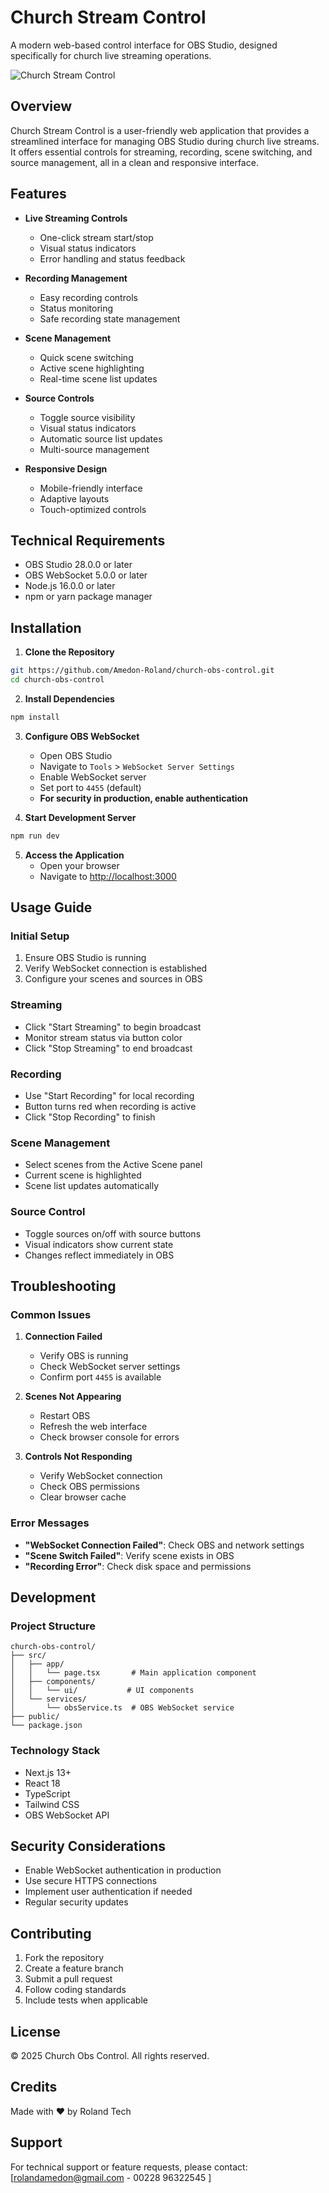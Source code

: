 # Church Stream Control

A modern web-based control interface for OBS Studio, designed specifically for church live streaming operations.

![Church Stream Control](public/screenshot.png)

## Overview

Church Stream Control is a user-friendly web application that provides a streamlined interface for managing OBS Studio during church live streams. It offers essential controls for streaming, recording, scene switching, and source management, all in a clean and responsive interface.

## Features

- **Live Streaming Controls**
  - One-click stream start/stop
  - Visual status indicators
  - Error handling and status feedback

- **Recording Management**
  - Easy recording controls
  - Status monitoring
  - Safe recording state management

- **Scene Management**
  - Quick scene switching
  - Active scene highlighting
  - Real-time scene list updates

- **Source Controls**
  - Toggle source visibility
  - Visual status indicators
  - Automatic source list updates
  - Multi-source management

- **Responsive Design**
  - Mobile-friendly interface
  - Adaptive layouts
  - Touch-optimized controls

## Technical Requirements

- OBS Studio 28.0.0 or later
- OBS WebSocket 5.0.0 or later
- Node.js 16.0.0 or later
- npm or yarn package manager

## Installation

1. **Clone the Repository**
```bash
git https://github.com/Amedon-Roland/church-obs-control.git
cd church-obs-control
```

2. **Install Dependencies**
```bash
npm install
```

3. **Configure OBS WebSocket**
   - Open OBS Studio
   - Navigate to `Tools` > `WebSocket Server Settings`
   - Enable WebSocket server
   - Set port to `4455` (default)
   - **For security in production, enable authentication**

4. **Start Development Server**
```bash
npm run dev
```

5. **Access the Application**
   - Open your browser
   - Navigate to [http://localhost:3000](http://localhost:3000)

## Usage Guide
### Initial Setup
1. Ensure OBS Studio is running
2. Verify WebSocket connection is established
3. Configure your scenes and sources in OBS

### Streaming
- Click "Start Streaming" to begin broadcast
- Monitor stream status via button color
- Click "Stop Streaming" to end broadcast

### Recording
- Use "Start Recording" for local recording
- Button turns red when recording is active
- Click "Stop Recording" to finish

### Scene Management
- Select scenes from the Active Scene panel
- Current scene is highlighted
- Scene list updates automatically

### Source Control
- Toggle sources on/off with source buttons
- Visual indicators show current state
- Changes reflect immediately in OBS

## Troubleshooting
### Common Issues
1. **Connection Failed**
   - Verify OBS is running
   - Check WebSocket server settings
   - Confirm port `4455` is available

2. **Scenes Not Appearing**
   - Restart OBS
   - Refresh the web interface
   - Check browser console for errors

3. **Controls Not Responding**
   - Verify WebSocket connection
   - Check OBS permissions
   - Clear browser cache

### Error Messages
- **"WebSocket Connection Failed"**: Check OBS and network settings
- **"Scene Switch Failed"**: Verify scene exists in OBS
- **"Recording Error"**: Check disk space and permissions

## Development
### Project Structure
```plaintext
church-obs-control/
├── src/
│   ├── app/
│   │   └── page.tsx       # Main application component
│   ├── components/
│   │   └── ui/           # UI components
│   └── services/
│       └── obsService.ts  # OBS WebSocket service
├── public/
└── package.json
```

### Technology Stack
- Next.js 13+
- React 18
- TypeScript
- Tailwind CSS
- OBS WebSocket API

## Security Considerations
- Enable WebSocket authentication in production
- Use secure HTTPS connections
- Implement user authentication if needed
- Regular security updates

## Contributing
1. Fork the repository
2. Create a feature branch
3. Submit a pull request
4. Follow coding standards
5. Include tests when applicable

## License
© 2025 Church Obs Control. All rights reserved.

## Credits
Made with ❤️ by Roland Tech

## Support
For technical support or feature requests, please contact:
[rolandamedon@gmail.com - 00228 96322545 ]
